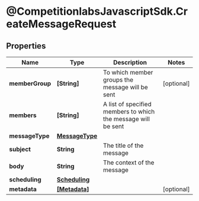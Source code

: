 # @CompetitionlabsJavascriptSdk.CreateMessageRequest

## Properties

Name | Type | Description | Notes
------------ | ------------- | ------------- | -------------
**memberGroup** | **[String]** | To which member groups the message will be sent | [optional] 
**members** | **[String]** | A list of specified members to which the message will be sent | 
**messageType** | [**MessageType**](docs/MessageType.md) |  | 
**subject** | **String** | The title of the message | 
**body** | **String** | The context of the message | 
**scheduling** | [**Scheduling**](docs/Scheduling.md) |  | 
**metadata** | [**[Metadata]**](docs/Metadata.md) |  | [optional] 


